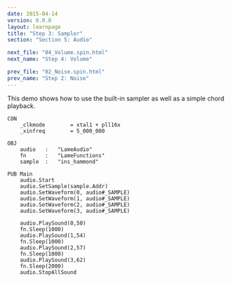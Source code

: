 ```yaml
---
date: 2015-04-14
version: 0.0.0
layout: learnpage
title: "Step 3: Sampler"
section: "Section 5: Audio"

next_file: "04_Volume.spin.html"
next_name: "Step 4: Volume"

prev_file: "02_Noise.spin.html"
prev_name: "Step 2: Noise"
---
```


This demo shows how to use the built-in sampler as well as a simple chord playback.

    CON
        _clkmode        = xtal1 + pll16x
        _xinfreq        = 5_000_000

    OBJ
        audio   :   "LameAudio"
        fn      :   "LameFunctions"
        sample  :   "ins_hammond"

    PUB Main
        audio.Start
        audio.SetSample(sample.Addr)
        audio.SetWaveform(0, audio#_SAMPLE)
        audio.SetWaveform(1, audio#_SAMPLE)
        audio.SetWaveform(2, audio#_SAMPLE)
        audio.SetWaveform(3, audio#_SAMPLE)

        audio.PlaySound(0,50)
        fn.Sleep(1000)
        audio.PlaySound(1,54)
        fn.Sleep(1000)
        audio.PlaySound(2,57)
        fn.Sleep(1000)
        audio.PlaySound(3,62)
        fn.Sleep(2000)
        audio.StopAllSound
